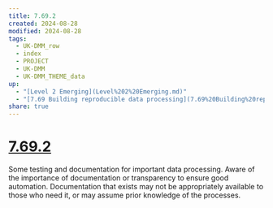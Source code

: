 ```yaml
---
title: 7.69.2
created: 2024-08-28
modified: 2024-08-28
tags:
  - UK-DMM_row
  - index
  - PROJECT
  - UK-DMM
  - UK-DMM_THEME_data
up:
  - "[Level 2 Emerging](Level%202%20Emerging.md)"
  - "[7.69 Building reproducible data processing](7.69%20Building%20reproducible%20data%20processing.md)"
share: true
---
```

# [7.69.2](7.69.2.md)

Some testing and documentation for important data processing. Aware of the importance of documentation or transparency to ensure good automation. Documentation that exists may not be appropriately available to those who need it, or may assume prior knowledge of the processes.
